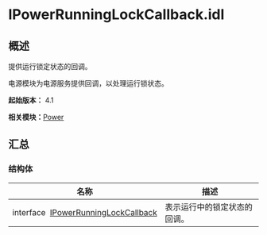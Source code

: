 # IPowerRunningLockCallback.idl


## 概述

提供运行锁定状态的回调。

电源模块为电源服务提供回调，以处理运行锁状态。

**起始版本：** 4.1

**相关模块：**[Power](power-v12.md)


## 汇总


### 结构体

| 名称 | 描述 | 
| -------- | -------- |
| interface&nbsp;&nbsp;[IPowerRunningLockCallback](interface_i_power_running_lock_callback.md) | 表示运行中的锁定状态的回调。 | 

